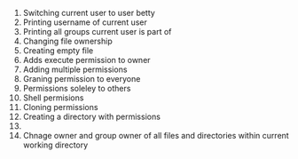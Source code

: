 1. Switching current user to user betty
2. Printing username of current user
3. Printing all groups current user is part of
4. Changing file ownership
5. Creating empty file
6. Adds execute permission to owner
7. Adding multiple permissions
8. Graning permission to everyone
9. Permissions soleley to others
10. Shell permisions
11. Cloning permissions
12. Creating a directory with permissions
13.
14. Chnage owner and group owner of all files and directories within current working directory
 

